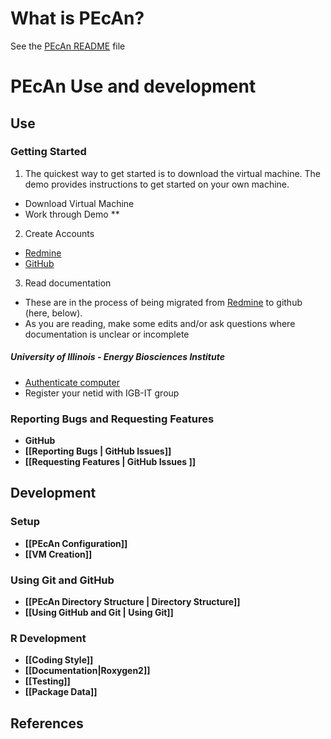 # What is PEcAn?

See the [PEcAn README](https://github.com/PecanProject/pecan/blob/master/README.md) file 

# PEcAn Use and development

## Use

### Getting Started

1. The quickest way to get started is to download the virtual machine. The demo provides instructions to get started on your own machine. 
 * Download Virtual Machine
 * Work through Demo [](https://ebi-forecast.igb.illinois.edu/redmine/documents/27)**
2. Create Accounts
 * [Redmine](https://ebi-forecast.igb.illinois.edu/redmine/account/register)
 * [GitHub](https://github.com/signup/free)
3. Read documentation
 * These are in the process of being migrated from [Redmine](https://ebi-forecast.igb.illinois.edu/redmine/projects/pecan/wiki) to github (here, below).
 * As you are reading, make some edits and/or ask questions where documentation is unclear or incomplete

##### University of Illinois - Energy Biosciences Institute

* [Authenticate computer](http://help.igb.uiuc.edu/Computer_Network_Activation)
* Register your netid with IGB-IT group


### Reporting Bugs and Requesting Features

* **GitHub**
 * **[[Reporting Bugs | GitHub Issues]]**
 * **[[Requesting Features | GitHub Issues ]]**

## Development

### Setup

 * **[[PEcAn Configuration]]**
 * **[[VM Creation]]**

### Using Git and GitHub

* **[[PEcAn Directory Structure | Directory Structure]]**
* **[[Using GitHub and Git | Using Git]]**

### R Development

* **[[Coding Style]]**
* **[[Documentation|Roxygen2]]**
* **[[Testing]]**
* **[[Package Data]]**


## References